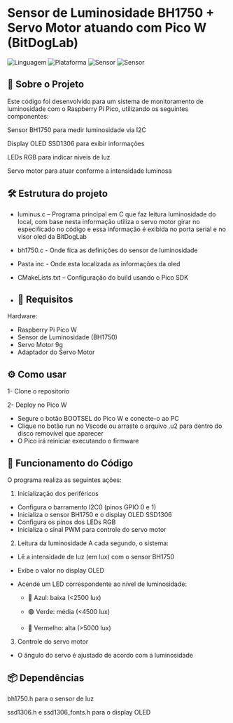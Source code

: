# Sensor de Luminosidade BH1750 + Servo Motor atuando com Pico W (BitDogLab)
![Linguagem](https://img.shields.io/badge/Linguagem-C-blue.svg)
![Plataforma](https://img.shields.io/badge/Plataforma-Raspberry%20Pi%20Pico-purple.svg)
![Sensor](https://img.shields.io/badge/Sensor-BH1750-yellow.svg)
![Sensor](https://img.shields.io/badge/Servo-Motor-green.svg)

## 🧠 Sobre o Projeto
Este código foi desenvolvido para um sistema de monitoramento de luminosidade com o Raspberry Pi Pico, utilizando os seguintes componentes:

Sensor BH1750 para medir luminosidade via I2C

Display OLED SSD1306 para exibir informações

LEDs RGB para indicar níveis de luz

Servo motor para atuar conforme a intensidade luminosa

## 🛠️ Estrutura do projeto
- luminus.c – Programa principal em C que faz leitura luminosidade do local, com base nesta informação utiliza o servo motor girar no especificado no código e essa informação é exibida no porta serial e no visor oled da BitDogLab
- bh1750.c - Onde fica as definições do sensor de luminosidade
- Pasta inc - Onde esta localizada as informações da oled
- CMakeLists.txt – Configuração do build usando o Pico SDK

- ## 🔌 Requisitos
Hardware:

- Raspberry Pi Pico W
- Sensor de Luminosidade (BH1750)
- Servo Motor 9g
- Adaptador do Servo Motor

## ⚙️ Como usar
1- Clone o repositorio

2- Deploy no Pico W
 - Segure o botão BOOTSEL do Pico W e conecte-o ao PC
 - Clique no botão run no Vscode ou arraste o arquivo .u2 para dentro do disco removível que aparecer
 - O Pico irá reiniciar executando o firmware

## 🔧 Funcionamento do Código
O programa realiza as seguintes ações:

1. Inicialização dos periféricos
- Configura o barramento I2C0 (pinos GPIO 0 e 1)
- Inicializa o sensor BH1750 e o display OLED SSD1306
- Configura os pinos dos LEDs RGB
- Inicializa o sinal PWM para controle do servo motor
  
2. Leitura da luminosidade
A cada segundo, o sistema:

- Lê a intensidade de luz (em lux) com o sensor BH1750
- Exibe o valor no display OLED
- Acende um LED correspondente ao nível de luminosidade:

   * 🔵 Azul: baixa (<2500 lux)

   * 🟢 Verde: média (<4500 lux)

   * 🔴 Vermelho: alta (>5000 lux)
     
3. Controle do servo motor
- O ângulo do servo é ajustado de acordo com a luminosidade

## 📦 Dependências

bh1750.h para o sensor de luz

ssd1306.h e ssd1306_fonts.h para o display OLED
